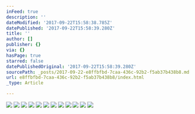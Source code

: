 ```yaml
---
inFeed: true
description: ''
dateModified: '2017-09-22T15:58:38.785Z'
datePublished: '2017-09-22T15:58:39.280Z'
title: ''
author: []
publisher: {}
via: {}
hasPage: true
starred: false
datePublishedOriginal: '2017-09-22T15:58:39.280Z'
sourcePath: _posts/2017-09-22-e8ffbfbd-7caa-436c-92b2-f5ab37b438b8.md
url: e8ffbfbd-7caa-436c-92b2-f5ab37b438b8/index.html
_type: Article

---
```

![](https://the-grid-user-content.s3-us-west-2.amazonaws.com/404ddc41-8a64-4222-9039-814b485f555c.jpg)
![](https://the-grid-user-content.s3-us-west-2.amazonaws.com/fa3e316b-d784-46d1-bd26-1dc758b078a4.jpg)
![](https://the-grid-user-content.s3-us-west-2.amazonaws.com/2f86d5b2-3d99-48bf-9b5a-7f1c940e2c25.jpg)
![](https://the-grid-user-content.s3-us-west-2.amazonaws.com/4143b95c-2faf-49da-8ea0-707517aa6618.jpg)
![](https://the-grid-user-content.s3-us-west-2.amazonaws.com/d480e4f2-cfe3-4417-9294-a6222d56a588.jpg)
![](https://the-grid-user-content.s3-us-west-2.amazonaws.com/829c37de-c50f-49b8-ab1b-968ca6505af8.jpg)
![](https://the-grid-user-content.s3-us-west-2.amazonaws.com/cb0445fd-78f6-494d-aa7f-89e6f202bab7.jpg)
![](https://the-grid-user-content.s3-us-west-2.amazonaws.com/7e0594d0-9978-4b70-9759-d669af9ff8fc.jpg)
![](https://the-grid-user-content.s3-us-west-2.amazonaws.com/095bf221-9629-4954-861b-17a18f76811b.jpg)
![](https://the-grid-user-content.s3-us-west-2.amazonaws.com/2ecc03aa-7fc4-4cc0-970c-e2b6a1daf158.jpg)
![](https://the-grid-user-content.s3-us-west-2.amazonaws.com/5fca4cc4-802a-4155-82d3-5626969fdde8.jpg)
![](https://the-grid-user-content.s3-us-west-2.amazonaws.com/9e52cacc-22b8-4590-a252-d561bc316c4a.jpg)